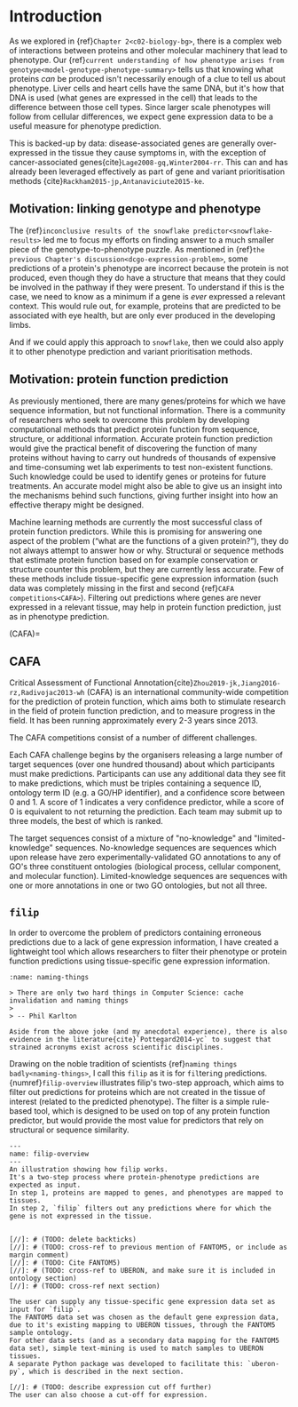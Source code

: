 # Introduction
[//]: # (TODO: Release mapping data separately)

As we explored in {ref}`Chapter 2<c02-biology-bg>`, there is a complex web of interactions between proteins and other molecular machinery that lead to phenotype.
Our {ref}`current understanding of how phenotype arises from genotype<model-genotype-phenotype-summary>` tells us that knowing what proteins *can* be produced isn't necessarily enough of a clue to tell us about phenotype.
Liver cells and heart cells have the same DNA, but it's how that DNA is used (what genes are expressed in the cell) that leads to the difference between those cell types. 
Since larger scale phenotypes will follow from cellular differences, we expect gene expression data to be a useful measure for phenotype prediction.

This is backed-up by data: disease-associated genes are generally over-expressed in the tissue they cause symptoms in, with the exception of cancer-associated genes{cite}`Lage2008-gq,Winter2004-rr`. 
This can and has already been leveraged effectively as part of gene and variant prioritisation methods {cite}`Rackham2015-jp,Antanaviciute2015-ke`.

## Motivation: linking genotype and phenotype
The {ref}``inconclusive results of the snowflake predictor<snowflake-results>`` led me to focus my efforts on finding answer to a much smaller piece of the genotype-to-phenotype puzzle. 
As mentioned in {ref}`the previous Chapter's discussion<dcgo-expression-problem>`, some predictions of a protein's phenotype are incorrect because the protein is not produced, even though they do have a structure that means that they could be involved in the pathway if they were present.
To understand if this is the case, we need to know as a minimum if a gene is *ever* expressed a relevant context. 
This would rule out, for example, proteins that are predicted to be associated with eye health, but are only ever produced in the developing limbs.

[//]: # (TODO: Cross-ref to descriptions of other phenotype prediction and variant prioritisation methods)
And if we could apply this approach to `snowflake`, then we could also apply it to other phenotype prediction and variant prioritisation methods.

## Motivation: protein function prediction
[//]: # (TODO: Cross-ref previously mentioned)
As previously mentioned, there are many genes/proteins for which we have sequence information, but not functional information. 
There is a community of researchers who seek to overcome this problem by developing computational methods that predict protein function from sequence, structure, or additional information.
Accurate protein function prediction would give the practical benefit of discovering the function of many proteins without having to carry out hundreds of thousands of expensive and time-consuming wet lab experiments to test non-existent functions. 
Such knowledge could be used to identify genes or proteins for future treatments. 
An accurate model might also be able to give us an insight into the mechanisms behind such functions, giving further insight into how an effective therapy might be designed.

Machine learning methods are currently the most successful class of protein function predictors. 
While this is promising for answering one aspect of the problem (“what are the functions of a given protein?”), they do not always attempt to answer how or why. 
Structural or sequence methods that estimate protein function based on for example conservation or structure counter this problem, but they are currently less accurate.
Few of these methods include tissue-specific gene expression information (such data was completely missing in the first and second {ref}`CAFA competitions<CAFA>`).
Filtering out predictions where genes are never expressed in a relevant tissue, may help in protein function prediction, just as in phenotype prediction.

(CAFA)=
## CAFA
Critical Assessment of Functional Annotation{cite}`Zhou2019-jk,Jiang2016-rz,Radivojac2013-wh` (CAFA) is an international community-wide competition for the prediction of protein function, which aims both to stimulate research in the field of protein function prediction, and to measure progress in the field.
It has been running approximately every 2-3 years since 2013. 

[//]: # (TODO: Write about CAFA challenges)
The CAFA competitions consist of a number of different challenges.

Each CAFA challenge begins by the organisers releasing a large number of target sequences  (over one hundred thousand) about which participants must make predictions. 
Participants can use any additional data they see fit to make predictions, which must be triples containing a sequence ID, ontology term ID (e.g. a GO/HP identifier), and a confidence score between 0 and 1. 
A score of 1 indicates a very confidence predictor, while a score of 0 is equivalent to not returning the prediction. Each team may submit up to three models, the best of which is ranked.

The target sequences consist of a mixture of "no-knowledge" and "limited-knowledge" sequences. 
No-knowledge sequences are sequences which upon release have zero experimentally-validated GO annotations to any of GO's three constituent ontologies (biological process, cellular component, and molecular function).
Limited-knowledge sequences are sequences with one or more annotations in one or two GO ontologies, but not all three.

[//]: # (TODO: delete below)

<!--
### Past CAFAs
In 2014, the CAFA2 experiment began: 100,8216 target sequences from 27 different species were released to participants. 
In addition to the GO Biological Process and Molecular Function ontologies used in CAFA1, predictions were also requested for the Human Phenotype Ontology and GO Cellular Component ontology. 
-->

## `filip`
In order to overcome the problem of predictors containing erroneous predictions due to a lack of gene expression information, I have created a lightweight tool which allows researchers to filter their phenotype or protein function predictions using tissue-specific gene expression information.
 
````{margin} Naming things
:name: naming-things

> There are only two hard things in Computer Science: cache invalidation and naming things
>
> -- Phil Karlton

Aside from the above joke (and my anecdotal experience), there is also evidence in the literature{cite}`Pottegard2014-yc` to suggest that strained acronyms exist across scientific disciplines. 

````
 
Drawing on the noble tradition of scientists {ref}`naming things badly<naming-things>`, I call this `filip` as it is for `fil`ter`i`ng `p`redictions. 
{numref}`filip-overview` illustrates filip's two-step approach, which aims to filter out predictions for proteins which are not created in the tissue of interest (related to the predicted phenotype).
The filter is a simple rule-based tool, which is designed to be used on top of any protein function predictor, but would provide the most value for predictors that rely on structural or sequence similarity.

```{figure} ../images/filip.png
---
name: filip-overview
---
An illustration showing how filip works. 
It's a two-step process where protein-phenotype predictions are expected as input. 
In step 1, proteins are mapped to genes, and phenotypes are mapped to tissues. 
In step 2, `filip` filters out any predictions where for which the gene is not expressed in the tissue.
```
```

[//]: # (TODO: delete backticks)
[//]: # (TODO: cross-ref to previous mention of FANTOM5, or include as margin comment)
[//]: # (TODO: Cite FANTOM5)
[//]: # (TODO: cross-ref to UBERON, and make sure it is included in ontology section)
[//]: # (TODO: cross-ref next section)

The user can supply any tissue-specific gene expression data set as input for `filip`. 
The FANTOM5 data set was chosen as the default gene expression data, due to it's existing mapping to UBERON tissues, through the FANTOM5 sample ontology.
For other data sets (and as a secondary data mapping for the FANTOM5 data set), simple text-mining is used to match samples to UBERON tissues. 
A separate Python package was developed to facilitate this: `uberon-py`, which is described in the next section.

[//]: # (TODO: describe expression cut off further)
The user can also choose a cut-off for expression.